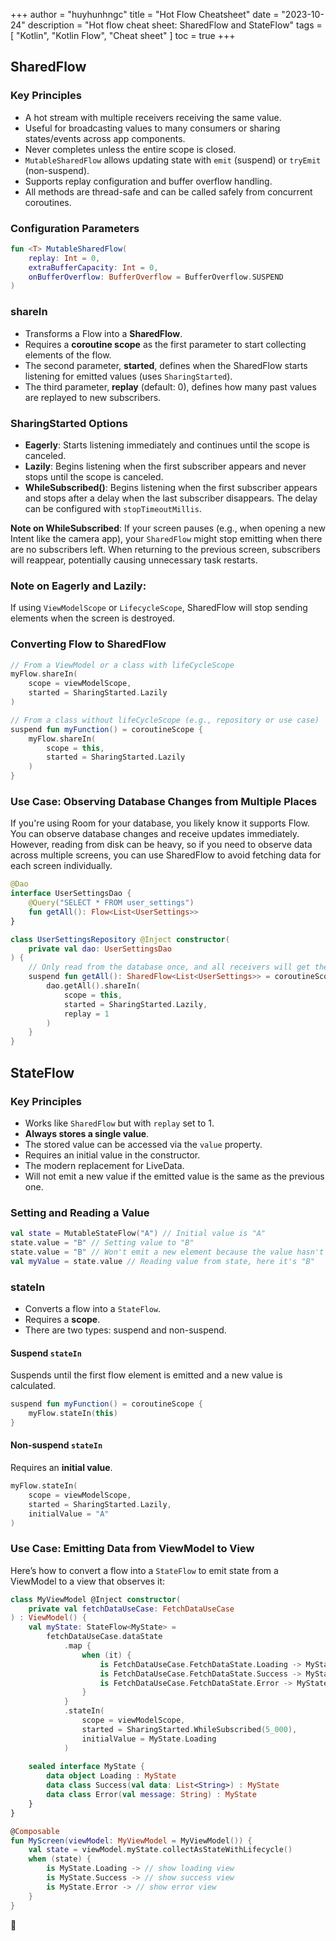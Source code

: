 +++
author = "huyhunhngc"
title = "Hot Flow Cheatsheet"
date = "2023-10-24"
description = "Hot flow cheat sheet: SharedFlow and StateFlow"
tags = [
    "Kotlin", "Kotlin Flow", "Cheat sheet"
]
toc = true
+++


## SharedFlow

### Key Principles
- A hot stream with multiple receivers receiving the same value.
- Useful for broadcasting values to many consumers or sharing states/events across app components.
- Never completes unless the entire scope is closed.
- `MutableSharedFlow` allows updating state with `emit` (suspend) or `tryEmit` (non-suspend).
- Supports replay configuration and buffer overflow handling.
- All methods are thread-safe and can be called safely from concurrent coroutines.

### Configuration Parameters

```kotlin
fun <T> MutableSharedFlow(
    replay: Int = 0,
    extraBufferCapacity: Int = 0,
    onBufferOverflow: BufferOverflow = BufferOverflow.SUSPEND
)
```

### shareIn
- Transforms a Flow into a **SharedFlow**.
- Requires a **coroutine scope** as the first parameter to start collecting elements of the flow.
- The second parameter, **started**, defines when the SharedFlow starts listening for emitted values (uses `SharingStarted`).
- The third parameter, **replay** (default: 0), defines how many past values are replayed to new subscribers.

### SharingStarted Options
- **Eagerly**: Starts listening immediately and continues until the scope is canceled.
- **Lazily**: Begins listening when the first subscriber appears and never stops until the scope is canceled.
- **WhileSubscribed()**: Begins listening when the first subscriber appears and stops after a delay when the last subscriber disappears. The delay can be configured with `stopTimeoutMillis`.

**Note on WhileSubscribed**: If your screen pauses (e.g., when opening a new Intent like the camera app), your `SharedFlow` might stop emitting when there are no subscribers left. When returning to the previous screen, subscribers will reappear, potentially causing unnecessary task restarts.

### Note on Eagerly and Lazily:
If using `ViewModelScope` or `LifecycleScope`, SharedFlow will stop sending elements when the screen is destroyed.

### Converting Flow to SharedFlow
```kotlin
// From a ViewModel or a class with lifeCycleScope
myFlow.shareIn(
    scope = viewModelScope,
    started = SharingStarted.Lazily
)

// From a class without lifeCycleScope (e.g., repository or use case)
suspend fun myFunction() = coroutineScope {
    myFlow.shareIn(
        scope = this,
        started = SharingStarted.Lazily
    )
}
```

### Use Case: Observing Database Changes from Multiple Places
If you're using Room for your database, you likely know it supports Flow. You can observe database changes and receive updates immediately. However, reading from disk can be heavy, so if you need to observe data across multiple screens, you can use SharedFlow to avoid fetching data for each screen individually.

```kotlin
@Dao
interface UserSettingsDao {
    @Query("SELECT * FROM user_settings")
    fun getAll(): Flow<List<UserSettings>>
}

class UserSettingsRepository @Inject constructor(
    private val dao: UserSettingsDao
) {
    // Only read from the database once, and all receivers will get the data
    suspend fun getAll(): SharedFlow<List<UserSettings>> = coroutineScope {
        dao.getAll().shareIn(
            scope = this,
            started = SharingStarted.Lazily,
            replay = 1
        )
    }
}
```

## StateFlow

### Key Principles
- Works like `SharedFlow` but with `replay` set to 1.
- **Always stores a single value**.
- The stored value can be accessed via the `value` property.
- Requires an initial value in the constructor.
- The modern replacement for LiveData.
- Will not emit a new value if the emitted value is the same as the previous one.

### Setting and Reading a Value
```kotlin
val state = MutableStateFlow("A") // Initial value is "A"
state.value = "B" // Setting value to "B"
state.value = "B" // Won't emit a new element because the value hasn't changed
val myValue = state.value // Reading value from state, here it's "B"
```

### stateIn
- Converts a flow into a `StateFlow`.
- Requires a **scope**.
- There are two types: suspend and non-suspend.

#### Suspend `stateIn`
Suspends until the first flow element is emitted and a new value is calculated.
```kotlin
suspend fun myFunction() = coroutineScope {
    myFlow.stateIn(this)
}
```

#### Non-suspend `stateIn`
Requires an **initial value**.
```kotlin
myFlow.stateIn(
    scope = viewModelScope,
    started = SharingStarted.Lazily,
    initialValue = "A"
)
```

### Use Case: Emitting Data from ViewModel to View
Here’s how to convert a flow into a `StateFlow` to emit state from a ViewModel to a view that observes it:
```kotlin
class MyViewModel @Inject constructor(
    private val fetchDataUseCase: FetchDataUseCase
) : ViewModel() {
    val myState: StateFlow<MyState> =
        fetchDataUseCase.dataState
            .map {
                when (it) {
                    is FetchDataUseCase.FetchDataState.Loading -> MyState.Loading
                    is FetchDataUseCase.FetchDataState.Success -> MyState.Success(it.data)
                    is FetchDataUseCase.FetchDataState.Error -> MyState.Error(it.message)
                }
            }
            .stateIn(
                scope = viewModelScope,
                started = SharingStarted.WhileSubscribed(5_000),
                initialValue = MyState.Loading
            )
    
    sealed interface MyState {
        data object Loading : MyState
        data class Success(val data: List<String>) : MyState
        data class Error(val message: String) : MyState
    }
}

@Composable
fun MyScreen(viewModel: MyViewModel = MyViewModel()) {
    val state = viewModel.myState.collectAsStateWithLifecycle()
    when (state) {
        is MyState.Loading -> // show loading view
        is MyState.Success -> // show success view
        is MyState.Error -> // show error view
    }
}
```
🙈
